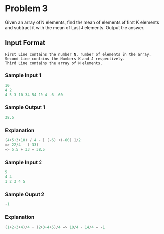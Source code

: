 # Problem 3

Given an array of N elements, find the mean of elements of first K elements and subtract it with the mean of Last J elements.
Output the answer.

## Input Format
```
First Line contains the number N, number of elements in the array.
Second Line contains the Numbers K and J respectively.
Third Line contains the array of N elements.
```

### Sample Input 1
```c
10
4 2
4 5 3 10 34 54 10 4 -6 -60
```

### Sample Output 1
```c
38.5
```

### Explanation
```c
(4+5+3+10) / 4 - [ (-6) +(-60) ]/2
=> 22/4 - (-33)
=> 5.5 + 33 = 38.5
```

### Sample Input 2
```c
5
4 4
1 2 3 4 5
```

### Sample Ouput 2
```c
-1
```

### Explanation 
```c
(1+2+3+4)/4 - (2+3+4+5)/4 => 10/4 - 14/4 = -1
```
